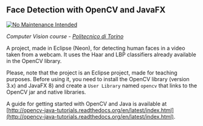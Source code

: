 ## Face Detection with OpenCV and JavaFX

[![No Maintenance Intended](http://unmaintained.tech/badge.svg)](http://unmaintained.tech/)

*Computer Vision course - [Politecnico di Torino](http://www.polito.it)*

A project, made in Eclipse (Neon), for detecting human faces in a video taken from a webcam. It uses the Haar and LBP classifiers already available in the OpenCV library.

Please, note that the project is an Eclipse project, made for teaching purposes. Before using it, you need to install the OpenCV library (version 3.x) and JavaFX 8) and create a `User Library` named `opencv` that links to the OpenCV jar and native libraries.

A guide for getting started with OpenCV and Java is available at [http://opencv-java-tutorials.readthedocs.org/en/latest/index.html](http://opencv-java-tutorials.readthedocs.org/en/latest/index.html).
